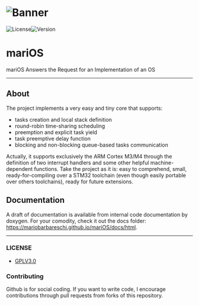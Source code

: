
![Banner](https://i.giphy.com/media/3o7aCUThCGBNwTEbkc/giphy.webp)
=====

![License](https://img.shields.io/badge/License-AGPL3.0-blue.svg)![Version](https://img.shields.io/badge/mariOS-V1-green.svg)


mariOS
=====
mariOS Answers the Request for an Implementation of an OS

---------
## About
The project implements a very easy and tiny core that supports:
  * tasks creation and local stack definition
  * round-robin time-sharing scheduling
  * preemption and explicit task yield
  * task preemptive delay function
  * blocking and non-blocking queue-based tasks communication
  
Actually, it supports exclusively the ARM Cortex M3/M4 through the definition of two interrupt handlers and some other helpful machine-dependent functions.
Take the project as it is: easy to comprehend, small, ready-for-compiling over a STM32 toolchain (even though easily portable over others toolchains), ready for future extensions.

## Documentation
A draft of documentation is available from internal code documentation by doxygen.
For your comodity, check it out the docs folder: https://mariobarbareschi.github.io/mariOS/docs/html.

---------

### LICENSE
* [GPLV3.0](https://www.gnu.org/licenses/licenses.html)

### Contributing
Github is for social coding.
If you want to write code, I encourage contributions through pull requests from forks of this repository.
 
